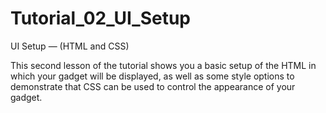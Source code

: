 Tutorial_02_UI_Setup
====================

UI Setup — (HTML and CSS)

This second lesson of the tutorial shows you a basic setup of the HTML in which your gadget will be displayed, as well as some style options to demonstrate that CSS can be used to control the appearance of your gadget.
